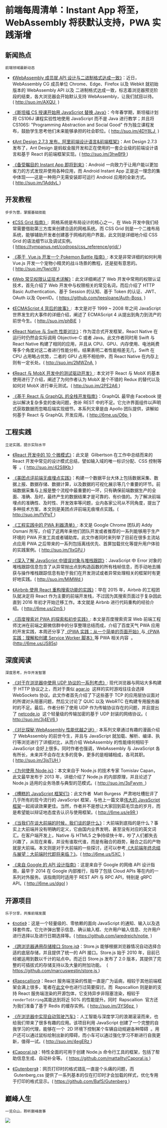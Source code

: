 ﻿# 前端每周清单：Instant App 将至，WebAssembly 将获默认支持，PWA 实践渐增

## 新闻热点

`前端领域最新动态`

- [《WebAssembly 成员就 API 设计与二进制格式达成一致》](https://lists.w3.org/Archives/Public/public-webassembly/2017Feb/0002.html)：近日，WebAssembly CG 成员单位 Chrome、Edge、Firefox 以及 Webkit 就初始版本的 WebAssembly API 以及 二进制格式达成一致，标志着浏览器预览阶段的结束，各大浏览器会开始默认支持 WebAssembly，让我们拭目以待。( http://suo.im/AXQU  )

- [《斯坦福 CS 授课开始用 JavaScript 替换 Java》](http://www.stanforddaily.com/2017/02/28/cs-department-updates-introductory-courses/)：今年春学期，斯坦福计划将 CS106J 课程实验性地使用 JavaScript 而不是 Java 进行教学；并且将 CS106S: "Programming Abstraction and Social Good" 作为独立课程发布，鼓励学生思考他们未来能够承担的社会职位。( http://suo.im/4DY8LJ  )

- [《Ant Design 2.7.3 发布，阿里前端设计语言&前端框架》](https://www.oschina.net/news/82352/ant-design-2-7-3)：Ant Design 2.7.3 发布了，Ant Design 是蚂蚁金服开发和正在使用的一套企业级的前端设计语言和基于 React 的前端框架实现。( http://suo.im/3hwBf9 )

- [《备受瞩目的 Instant App 即将到来》](https://mp.weixin.qq.com/s?__biz=MzAwODY4OTk2Mg==&mid=2652042552&idx=1&sn=8aeba91782656a43b52963ab6d836c00)：Android 一向致力于让用户能以更加省力的方式发现并使用各种应用，而 Android Instant App 正是这一理念的集中体现——这是一种用户无需安装即可运行 Android 应用的全新方式。( http://suo.im/1AddvL )

## 开发教程

`步步为营，掌握基础技能`

- [《CSS Grid 指南》](https://tympanus.net/codrops/css_reference/grid/):  网格系统是布局设计的核心之一，在 Web 开发中我们经常需要借助第三方库来创建合适的网格系统。而 CSS Grid 则是一个二维布局系统，能够辅助开发者创建基于网格的用户界面，此文则是详细地介绍 CSS Grid 的语法细节以及调试实例。( https://tympanus.net/codrops/css_reference/grid/ )

- [《基于  Vue.js 开发一个 Pokemon Battle 指南》](https://medium.com/coding-artist/vue-js-pokemon-battle-tutorial-380cd72eb681#.x8wnb4s0f): 本文是非常详细的如何利用 Vue.js 开发一个宠物小精灵的战斗场景的教程，还是挺有意思的。( http://suo.im/1jwicW )

- [《Web 常见权限认证技术详解》](https://github.com/teesloane/Auth-Boss)：此文详细阐述了 Web 开发中常用的权限认证技术，首先介绍了 Web 开发中与权限相关的常见名词，而后介绍了 HTTP Basic Authentication、基于 Session 的认知、基于 Token 的认证、JWT、OAuth 以及 OpenID。( https://github.com/teesloane/Auth-Boss  )

- [《ECMAScript 4 背后的故事》](https://auth0.com/blog/the-real-story-behind-es4/):  本文是对于 1999 ~ 2008 年之间 JavaScript 世界发生的大事件的详细介绍，阐述了 ECMAScript 4 从提出到角力到流产的前世今生。( http://suo.im/phBiE  )

- [《React Native 与 Swift 性能对比》](https://medium.com/the-react-native-log/comparing-the-performance-between-native-ios-swift-and-react-native-7b5490d363e2#.azcqq063o)：作为混合式开发框架，React Native 在运行时仍然会实际调用 Objective-C 或者 Java。此文作者同时用 Swift 与 React Native 构建了相同的应用，并且从 CPU、GPU、内存使用、电池耗费等多个角度对这二者进行性能分析。结果表明二者性能相差无几，Swift 在 CPU 占用略占优势，二者的 GPU 占用不相伯仲，而 React Native 在内存上则有一定长处。( http://suo.im/2MWZnA  )

- [《React 与 MobX 开发中的测试驱动开发》](http://engineering.pivotal.io/post/tdd-mobx/): 本文对于 React 与 MobX 的基本使用进行了介绍，阐述了为何作者认为 MobX 是个不错的 Redux 的替代以及如何对 MobX 进行单元测试。( http://suo.im/2PE2A6 )

- [《基于 React 与 GraphQL 的全栈开发指南》](http://6me.us/O6p)：GraphQL 最早由 Facebook 提出以解决复杂多变的查询问题，弥补 REST 中的不足。它允许界面组件以声明式获取数据而忽略后端实现细节。本系列文章是由 Apollo 团队提供，讲解如何基于 React 与 GraphQL 开发应用。( http://6me.us/O6p  )

## 工程实践

`立足实践，提示实际水平`

- [《React 开发中的 10 个微模式》](https://hackernoon.com/10-react-mini-patterns-c1da92f068c5#.5v2hpgurn)：此文是  Gilbertson 在工作中总结而来的 React 开发中常见的设计模式总结，譬如输入域的唯一标识分配、CSS 控制等等  。( http://suo.im/42S8Kb )

- [《美团点评前端无痕埋点实践》](http://tech.meituan.com/mt-mobile-analytics-practice.html)：构建一个数据平台大体上包括数据采集、数据上报、数据存储、数据计算，以及数据的可视化展示等几个重要的环节。前端数据采集与上报是整个流程中最重要的一环，只有确保前端数据生产的全面、准确、及时，最终产生的数据结果才是可靠的、有价值的。为了解决前端埋点的准确性、及时性、开发效率等问题，业内各家公司从不同角度，提出了多种技术方案，本文则是美团点评前端无痕埋点实践。( http://suo.im/fVPpT )

- [《工程实践中的 PWA 利器清单》](https://medium.com/dev-channel/progressive-web-app-libraries-in-production-b52cad37d34#.3u42kd67r): 本文是 Google Chrome 团队的 Addy Osmani 所写，介绍了这两年来他们团队开发或者推荐的一系列能够用于生产环境的 PWA 开发工具或者辅助库。此文作者同时来列举了目前在很多主流站点应用 PWA 之后带来的一系列包括离线优先、首屏加载优化等提升用户体验的实践案例。( http://suo.im/1IxGPJ )

- [《深入了解 JavaScript 中错误对象与堆栈跟踪》](http://lucasfcosta.com/2017/02/17/JavaScript-Errors-and-Stack-Traces.html)：JavaScript 中 Error 对象的堆栈跟踪信息包含了从异常抛出点到构造函数的所有栈帧信息，而手动地去捕获与操作堆栈跟踪信息有助于我们在开发测试或者异常处理相关的框架时有更好地实践。( http://suo.im/MiMWd )

- [《Airbnb 使用 React 重构搜索功能的实践》](http://6me.us/2mS)：早在 2015 年，Airbnb 的工程团队就决定将 React 作为主要的前端开发栈，不过因为其搜索页面过于复杂因此直到 2016 年初才开始迁移工作。本文就是 Airbnb 进行代码重构的经验介绍。( http://6me.us/2mS )

- [《百度搜索对 PWA 的探索和初步实践》](http://6me.us/JS85s): 本文是百度搜索资深 Web 前端工程师沈洲在前端之巅微信群中的分享整理总结而成，介绍了百度天气 PWA 应用的开发实践，本周还分享了[《PWA 实践：从一个简单的页面开始》](http://6me.us/Ik5k1L)与[《PWA 实践：理解和创建 Service Worker 脚本》](http://6me.us/P5cB)等 PWA 相关内容  。(http://6me.us/JS85s)

## 深度阅读

`深度思考，升华开发智慧`

- [《对于在浏览器中使用 UDP 协议的一系列考虑》](http://new.gafferongames.com/post/why_cant_i_send_udp_packets_from_a_browser/): 现代浏览器与网站大多构建于 HTTP 协议之上，而对于类似 [agar.io](https://agar.io/)  这样的实时游戏往往会选择 WebSockets 协议。此文作者首先介绍了下这些基于 TCP 的应用层协议面对的所谓对头阻塞问题，然后又讨论了 QUIC 以及 WebRTC 在构建专用服务器时的不足。最后，作者分析了使用 UDP 作为传输协议存在的问题，并且提出了 [netcode.io](http://netcode.io/)  这个轻量级的传输加密的基于 UDP 封装的网络协议。( http://suo.im/3j4EV6 )

- [《对比探秘 WebAssembly 性能优越之谜》](https://hacks.mozilla.org/2017/02/what-makes-webassembly-fast/): 本系列文章通过有趣的漫画介绍了 WebAssembly 的前世今生，并且与 JavaScript 就加载、解析、编译、执行等浏览进行了详细对比，从而介绍 WebAssembly 的性能缘何相较于 JavaScript 会好上很多。同时作者也强调，WebAssembly 与 JavaScript 各有所长，未来并不会存在太多的竞争，更多的是相辅相成，各司其职。( http://suo.im/3jsTUH )

- [《为何使用 Node.js》](https://medium.com/the-node-js-collection/why-the-hell-would-you-use-node-js-4b053b94ab8e#.71g206imf)：本文来自于 Node.js 的技术专家 Tomislav Capan，此文最早发布于 2013 年，详细介绍了 Node.js 的内部原理，并且论述了 Node.js 适用的业务场景与典型的范模式。( http://suo.im/3sFwvm  )

- [《槽糕的 JavaScript 框架们》](https://medium.com/@mattburgess/all-javascript-frameworks-are-terrible-e68d8865183e#.bl9akwprg)：此文作者  Matt Burgess  严肃地吐槽批评了几乎所有的现今流行的 JavaScript 框架，与他上一篇文章[伟大的 JavaScript 框架](https://medium.com/@mattburgess/javascript-frameworks-are-great-2df4a3f0b24d#.qw54bvng0)一起阅读效果更佳。当然，作者并不是想让大家回到茹毛饮血的岁月，而是希望能以辩证地态度去认识与使用框架。( http://6me.us/e9R )

- [《当我们在谈大前端的时候，我们谈的是什么》](http://6me.us/5XC)：大前端到底指的是什么？事实上大前端并没有明确的定义，它由国内业界发明，甚至没有对应的英文词汇。在客户端开发上，Native 与 HTML5 之争持续快十年，吵了人们都失去兴趣了，从现在来看，并没有谁取代谁，而是有融合的趋势，融合之后的产物就是大前端。本文则是对于大前端的一些探讨，还可以参考[《大前端年终总结与展望：大前端时代即将来临？》](http://6me.us/IT58a)。( http://6me.us/5XC  )

- [《来自 Google 的 API 设计指南》](http://6me.us/dgoI)：这是来自于 Google 的网络 API 设计指南，最早于 2014 在 Google 内部推行，指导了包括 Cloud APIs 等在内的一系列对外服务。该指南同时适用于 REST API 与 RPC API，特别是 gRPC API。( http://6me.us/dgoI )

## 开源项目

`乐于分享，共推前端发展`

- [《notie》](https://github.com/jaredreich/notie)：这是一个轻量级的、零依赖的面向 JavaScript 的通知、输入以及选择套件库。它允许弹出警示信息、确认输入框、允许用户输入信息、允许用户进行选择以及进行日期选择等。( https://github.com/jaredreich/notie  )

- [《跨浏览器通用存储接口 Store.js》](https://github.com/marcuswestin/store.js)：Store.js 能够根据浏览器情况自动选择合适的底层存储，并且提供了统一的 API 接口。Store.js 始于 2010 年，目前已经被运用到数以千计的站点中。而近日 Store.js 发布了 2.0 版本，其提供了完整的可插拔式的存储支持以及大量的附加功能。  ( https://github.com/marcuswestin/store.js )

- [《Rapscallion》](http://formidable.com/blog/2017/introducing-rapscallion/)：React 服务端渲染的性能一直是广为诟病，相较于其他前端框架会满上很多，笔者在[此文](https://zhuanlan.zhihu.com/p/25098455)中也进行过简要探讨。而  Rapscallion 则是新的支持 React 服务端渲染的开源包体，它支持异步非阻塞渲染，相较于`renderToString`其能达到将近 50% 的性能提升。同时  Rapscallion  官方还为我们准备了基于 Redis 的缓存实例。( http://suo.im/3YS6pz  )

- [《在浏览器中实现自动驾驶汽车》](http://janhuenermann.com/projects/learning-to-drive)：人工智能与深度学习的浪潮滚滚而来，也给我们带来了很多有趣的应用。该项目利用 JavaScript 创建了一个完整的自我学习的代理，能够在一个  2D 环境下控制某个车辆自动规避各种障碍  。用户还可以通过鼠标绘制出新的障碍，而小车可以通过强化学习不断进行自我更新，值得一试。( http://suo.im/4egERz )

- [《Caporal.js》](https://github.com/mattallty/Caporal.js)：特性全面的可用于创建 Node.js 命令行工具的框架，包括了帮助信息生成、自动补全等。 ( https://github.com/mattallty/Caporal.js )

- [《Gutenberg》](https://github.com/BafS/Gutenberg)：网页打印时的格式错乱一直是个头痛的问题，而  Gutenberg,css 提供了一系列基本的仅在打印时才会加载的样式，优化专用于打印的格式显示。( https://github.com/BafS/Gutenberg )

## 巅峰人生

`一览众山，聆听巅峰故事`

![](https://coding.net/u/hoteam/p/Cache/git/raw/master/2017/2/2/%25E5%2589%258D%25E7%25AB%25AF%25E4%25B9%258B%25E5%25B7%2585%25E5%25BE%25AE%25E4%25BF%25A1%25E5%25BA%2595%25E5%259B%25BE%25E6%2597%25A0%25E4%25BA%258C%25E7%25BB%25B4%25E7%25A0%25815.jpg)
